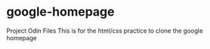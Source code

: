 # google-homepage
Project Odin Files
This is for the html/css practice to clone the google homepage
